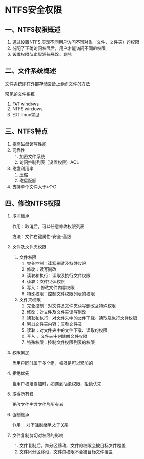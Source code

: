 # NTFS安全权限

## 一、NTFS权限概述

1. 通过设置NTFS,实现不同用户访问不同对象（文件，文件夹）的权限
2. 分配了正确访问权限后，用户才能访问不同的权限
3. 设置权限防止资源被篡改、删除

## 二、文件系统概述

文件系统即在外部存储设备上组织文件的方法

常见的文件系统

1. FAT    windows
2. NTFS   windows
3. EXT    linux常见 

## 三、NTFS特点

1. 提高磁盘读写性能
2. 可靠性
   1. 加密文件系统
   2. 访问控制列表（设置权限）ACL
3. 磁盘利用率
   1. 压缩
   2. 磁盘配额
4. 支持单个文件大于4个G

## 四、修改NTFS权限

1. 取消继承

   作用：取消后，可以任意修改权限列表

   方法：文件右键属性-安全-高级

2. 文件及文件夹权限

   1. 文件权限
      1. 完全控制：读写删改及特殊权限
      2. 修改：读写删改
      3. 读取和执行：读取及执行文件权限
      4. 读取：文件只读权限
      5. 写入： 修改文件内容权限
      6. 特殊权限：控制文件权限列表的权限
   2. 文件夹权限
      1. 完全控制：对文件及文件夹读写删改及特殊权限
      2. 修改：对文件及文件夹读写删改
      3. 读取和执行：对文件夹中的文件下载、读取及执行文件权限
      4. 列出文件夹内容：查看文件夹
      5. 读取：对文件夹中的文件下载、读取的权限
      6. 写入： 文件夹中创建新文件权限
      7. 特殊权限：控制文件权限列表的权限

3. 权限累加

   当用户同时属于多个组，权限是可以累加的

4. 拒绝优先

   当用户权限累加时，如遇到拒绝权限，拒绝优先

5. 取得所有权

   更改文件夹或文件的所有者

6. 强制继承

   作用 ：对下强制继承父子关系

7. 文件复制剪切对权限的影响

   1. 文件复制后，跨分区移动，文件的权限会被目标文件覆盖
   2. 文件同分区移动，文件的权限不会被目标文件覆盖
